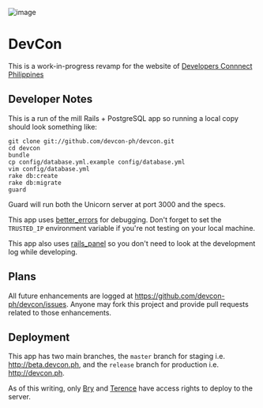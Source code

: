 ![image](https://raw.github.com/devcon-ph/devcon/master/app/assets/images/logo.png)

# DevCon

This is a work-in-progress revamp for the website of [Developers Connnect Philippines](http://devcon.ph)

## Developer Notes

This is a run of the mill Rails + PostgreSQL app so running a local copy should look something like:

    git clone git://github.com/devcon-ph/devcon.git
    cd devcon
    bundle
    cp config/database.yml.example config/database.yml
    vim config/database.yml
    rake db:create
    rake db:migrate
    guard

Guard will run both the Unicorn server at port 3000 and the specs.

This app uses [better\_errors](https://github.com/charliesome/better_errors) for debugging. Don't forget to set the `TRUSTED_IP` environment variable if you're not testing on your local machine.

This app also uses [rails\_panel](https://github.com/dejan/rails_panel) so you don't need to look at the development log while developing.

## Plans

All future enhancements are logged at https://github.com/devcon-ph/devcon/issues. Anyone may fork this project and provide pull requests related to those enhancements.

## Deployment

This app has two main branches, the `master` branch for staging i.e. http://beta.devcon.ph, and the `release` branch for production i.e. http://devcon.ph.

As of this writing, only [Bry](https://github.com/bryanbibat/) and [Terence](https://github.com/terenceponce) have access rights to deploy to the server.
